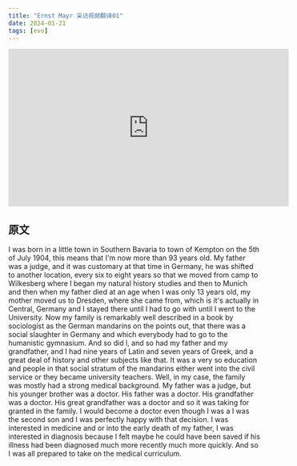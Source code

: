 ```yaml
---
title: "Ernst Mayr 采访视频翻译01"
date: 2024-01-21
tags: [evo]
---
```


<iframe 
width="560" height="315" 
src="https://www.youtube.com/embed/uJu-EJPfLYc?si=QyMAZ1BZTlCCB7oy" 
title="YouTube video player" 
frameborder="0" 
allow="accelerometer; autoplay; clipboard-write; encrypted-media; gyroscope; picture-in-picture; web-share" 
allowfullscreen>
</iframe>

## 原文

I was born in a little town in Southern Bavaria to town of Kempton on the 5th of July 1904, this means that I'm now more than 93 years old. My father was a judge, and it was customary at that time in Germany, he was shifted to another location, every six to eight years so that we moved from camp to Wilkesberg where I began my natural history studies and then to Munich and then when my father died at an age when I was only 13 years old, my mother moved us to Dresden, where she came from, which is it's actually in Central, Germany and I stayed there until I had to go with until I went to the University. Now my family is remarkably well described in a book by sociologist as the German mandarins on the points out, that there was a social slaughter in Germany and which everybody had to go to the humanistic gymnasium. And so did l, and so had my father and my grandfather, and I had nine years of Latin and seven years of Greek, and a great deal of history and other subjects like that. It was a very so education and people in that social stratum of the mandarins either went into the civil service or they became university teachers. Well, in my case, the family was mostly had a strong medical background. My father was a judge, but his younger brother was a doctor. His father was a doctor. His grandfather was a doctor. His great grandfather was a doctor and so it was taking for granted in the family. I would become a doctor even though I was a I was the second son and I was perfectly happy with that decision. I was interested in medicine and or into the early death of my father, I was interested in diagnosis because I felt maybe he could have been saved if his illness had been diagnosed much more recently much more quickly. And so I was all prepared to take on the medical curriculum.
